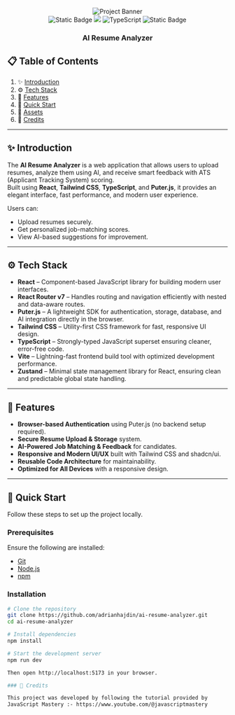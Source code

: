 <div align="center">
  <br />
    <img src="public/readme/hero.webp" alt="Project Banner">
  <br />

  <div>
    <img alt="Static Badge" src="https://img.shields.io/badge/React-4c84f3?style=for-the-badge&logo=react&logoColor=white">
    <img src="https://img.shields.io/badge/-Tailwind-38B2AC?style=for-the-badge&logo=tailwind-css&logoColor=white" />
    <img src="https://img.shields.io/badge/-TypeScript-black?style=for-the-badge&logoColor=white&logo=typescript&color=3178C6" alt="TypeScript" />
    <img alt="Static Badge" src="https://img.shields.io/badge/Puter.js-181758?style=for-the-badge&logoColor=white">
  </div>

  <h3 align="center">AI Resume Analyzer</h3>
</div>

## 📋 Table of Contents

1. ✨ [Introduction](#introduction)
2. ⚙️ [Tech Stack](#tech-stack)
3. 🔋 [Features](#features)
4. 🤸 [Quick Start](#quick-start)
5. 🔗 [Assets](#assets)
6. 🚀 [Credits](#credits)

---

## ✨ Introduction

The **AI Resume Analyzer** is a web application that allows users to upload resumes, analyze them using AI, and receive smart feedback with ATS (Applicant Tracking System) scoring.  
Built using **React**, **Tailwind CSS**, **TypeScript**, and **Puter.js**, it provides an elegant interface, fast performance, and modern user experience.

Users can:
- Upload resumes securely.
- Get personalized job-matching scores.
- View AI-based suggestions for improvement.

---

## ⚙️ Tech Stack

- **React** – Component-based JavaScript library for building modern user interfaces.  
- **React Router v7** – Handles routing and navigation efficiently with nested and data-aware routes.  
- **Puter.js** – A lightweight SDK for authentication, storage, database, and AI integration directly in the browser.  
- **Tailwind CSS** – Utility-first CSS framework for fast, responsive UI design.  
- **TypeScript** – Strongly-typed JavaScript superset ensuring cleaner, error-free code.  
- **Vite** – Lightning-fast frontend build tool with optimized development performance.  
- **Zustand** – Minimal state management library for React, ensuring clean and predictable global state handling.

---

## 🔋 Features

- **Browser-based Authentication** using Puter.js (no backend setup required).  
- **Secure Resume Upload & Storage** system.  
- **AI-Powered Job Matching & Feedback** for candidates.  
- **Responsive and Modern UI/UX** built with Tailwind CSS and shadcn/ui.  
- **Reusable Code Architecture** for maintainability.  
- **Optimized for All Devices** with a responsive design.  

---

## 🤸 Quick Start

Follow these steps to set up the project locally.

### Prerequisites
Ensure the following are installed:
- [Git](https://git-scm.com/)
- [Node.js](https://nodejs.org/)
- [npm](https://www.npmjs.com/)

### Installation

```bash
# Clone the repository
git clone https://github.com/adrianhajdin/ai-resume-analyzer.git
cd ai-resume-analyzer

# Install dependencies
npm install

# Start the development server
npm run dev

Then open http://localhost:5173 in your browser.

### 🚀 Credits

This project was developed by following the tutorial provided by
JavaScript Mastery :- https://www.youtube.com/@javascriptmastery
